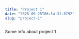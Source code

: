 ```yaml
---
title: "Project 1"
date: "2025-09-25T06:54:32.079Z"
slug: "project-1"
---
```



Some info about project 1

